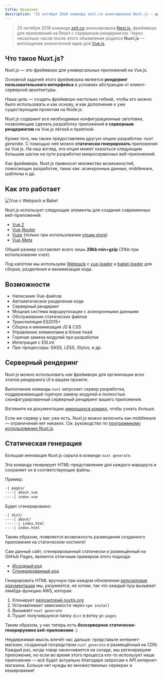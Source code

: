 ```yaml
---
title: Введение
description: "25 октября 2016 команда zeit.co анонсировала Next.js — фреймворк для приложений на React с серверным рендерингом. Через несколько часов после этого объявления родился Nuxt.js — воплощение аналогичной идеи для Vue.js."
---
```


> 25 октября 2016 команда [zeit.co](https://zeit.co/) анонсировала [Next.js](https://zeit.co/blog/next), фреймворк для приложений на React с серверным рендерингом. Через несколько часов после этого объявления родился **Nuxt.js** — воплощение аналогичной идеи для [Vue.js](https://vuejs.org).

## Что такое Nuxt.js?

Nuxt.js — это фреймворк для универсальных приложений на Vue.js.

Основной задачей этого фреймворка является **рендеринг пользовательского интерфейса** в условиях абстракции от клиент-серверной архитектуры.

Наша цель — создать фреймворк настолько гибкий, чтобы его можно было использовать и как основу, и как дополнение к уже существующим проектам на Node.js.

Nuxt.js содержит все необходимые конфигурационные заготовки, позволяющие сделать разработку приложений **с серверным рендерингом** на Vue.js лёгкой и приятной.

Кроме того, мы также предоставляем другую опцию разработки: *nuxt generate*. С помощью неё можно **статически генерировать** приложения на Vue.js.
На наш взгляд, эта опция может оказаться следующим большим шагом на пути разработки микросервисных веб-приложений.

Как фреймворк, Nuxt.js привносит множество возможностей, помогающих разработке, таких как: асинхронные данные, middleware, шаблоны и др.

## Как это работает

![Vue с Webpack и Babel](https://i.imgur.com/avEUftE.png)

Nuxt.js использует следующие элементы для создания современных веб-приложений:
- [Vue 2](https://github.com/vuejs/vue)
- [Vue-Router](https://github.com/vuejs/vue-router)
- [Vuex](https://github.com/vuejs/vuex) (только при использовании [опции store](/guide/vuex-store))
- [Vue-Meta](https://github.com/nuxt/vue-meta)

Общий размер составляет всего лишь **28kb min+gzip** (31kb при использовании vuex).

Под капотом мы используем [Webpack](https://github.com/webpack/webpack) с [vue-loader](https://github.com/vuejs/vue-loader) и [babel-loader](https://github.com/babel/babel-loader) для сборки, разделения и минимизации кода.

## Возможности

- Написание Vue-файлов
- Автоматическое разделение кода
- Серверный рендеринг
- Мощная система маршрутизации с асинхронными данными
- Обслуживание статических файлов
- Транспиляция ES2015+
- Сборка и минимизация JS & CSS
- Управление элементами в блоке head
- Горячая замена модулей при разработке
- Интеграция c ESLint
- Пре-процессоры: SASS, LESS, Stylus, и др.

## Серверный рендеринг

Nuxt.js можно использовать как фреймворк для организации всех этапов рендеринга UI в вашем проекте.

Выполнение команды `nuxt` запускает сервер разработки, поддерживающий горячую замену модулей и полностью сконфигурированный серверный рендеринг вашего приложения.

Взгляните на документацию [имеющихся команд](/guide/commands), чтобы узнать больше.

Если же сервер у вас уже есть, Nuxt.js можно включить как middleware — ограничений нет никаких. См. руководство по [программному использованию Nuxt.js](/api).

## Статическая генерация

Большая инновация Nuxt.js скрыта в команде `nuxt generate`.

Эта команда генерирует HTML-представление для каждого маршрута и сохраняет их в соответствующие файлы.

Пример:

```bash
-| pages/
----| about.vue
----| index.vue
```

Будет сгенерировано:
```
-| dist/
----| about/
------| index.html
----| index.html
```

Таким образом, появляется возможность размещения созданного приложения на статическом хостинге!

Сам данный сайт, сгенерированный статически и размещённый на GitHub Pages, является отличным примером этого подхода:
- [Исходный код](https://github.com/nuxt/nuxtjs.org)
- [Сгенерированный код](https://github.com/nuxt/nuxtjs.org/tree/gh-pages)

Генерировать HTML вручную при каждом обновлении [репозитория документации](https://github.com/nuxt/docs) мы, разумеется, не хотим, так что каждый пуш вызывает лямбда-функцию AWS, которая:
1. Клонирует [репозиторий nuxtjs.org](https://github.com/nuxt/nuxtjs.org)
2. Устанавливает зависимости через `npm install`
3. Вызывает `nuxt generate`
4. Пушит получившуюся папку `dist` в ветку `gh-pages`

Таким образом, у нас теперь есть **безсерверное статически-генерируемое веб-приложение** :)

Неудержимая мысль влечёт нас дальше: представьте интернет-магазин, созданный посредством `nuxt generate` и размещённый на CDN. Каждый раз, когда товар заканчивается на складе, мы регенерируем приложение, но если во время этого процесса кто-то использует наше приложение — всё будет актуально благодаря запросам к API интернет-магазина. Больше нет нужды во множественных серверах и кешировании!
